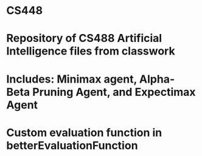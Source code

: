 # CS448
# Repository of CS488 Artificial Intelligence files from classwork
# Includes: Minimax agent, Alpha-Beta Pruning Agent, and Expectimax Agent
# Custom evaluation function in betterEvaluationFunction
